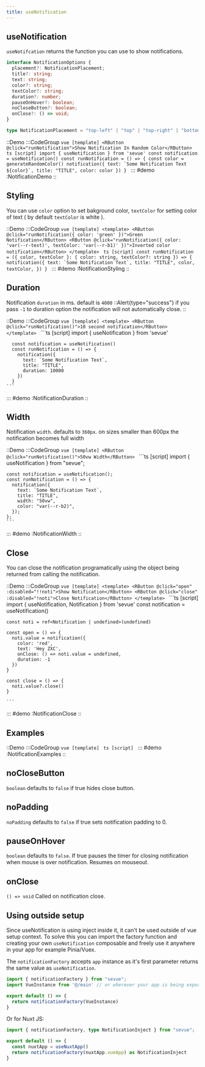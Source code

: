 ```yaml
---
title: useNotification
---
```


## useNotification

`useNotifcation` returns the function you can use to show notifications.
```ts
interface NotificationOptions {
  placement?: NotificationPlacement;
  title?: string;
  text: string;
  color?: string;
  textColor?: string;
  duration?: number;
  pauseOnHover?: boolean;
  noCloseButton?: boolean;
  onClose?: () => void;
}

type NotificationPlacement = "top-left" | "top" | "top-right" | "bottom-right" | "bottom" | "bottom-left";
```

::Demo
  :::CodeGroup
    ```vue [template]
      <RButton @click="runNotification">Show Notification In Random Color</RButton>
    ```
    ```ts [script]
      import { useNotification } from 'sevue'
      const notification = useNotification()
      const runNotification = () => {
        const color = generateRandomColor()
        notification({
          text: `Some Notification Text ${color}`,
          title: "TITLE",
          color: color
        })
      }
    ```
  :::
#demo
  :NotificationDemo
::

## Styling
You can use `color` option to set bakground color, `textColor` for setting color of text ( by default `textColor` is white ).

::Demo
  :::CodeGroup
    ```vue [template]
      <template>
        <RButton @click="runNotification({ color: 'green' })">Green Notification</RButton>
        <RButton @click="runNotification({ color: 'var(--r-text)', textColor: 'var(--r-b1)' })">Inverted color notification</RButton>
      </template>
    ```
    ```ts [script]
    const runNotification = ({ color, textColor }: { color: string, textColor?: string }) => {
      notification({
        text: `Some Notification Text`,
        title: "TITLE",
        color,
        textColor,
      })
    }
    ```
  :::
#demo
  :NotificationStyling
::


## Duration
Notification `duration` in ms. default is `4000`
::Alert{type="success"}
if you pass `-1` to duration option the notification will not automatically close.
::

::Demo
  :::CodeGroup
    ```vue [template]
      <template>
        <RButton @click="runNotification()">10 second notification</RButton>
      </template>
    ```
    ```ts [script]
      import { useNotification } from 'sevue'

      const notification = useNotification()
      const runNotification = () => {
        notification({
          text: `Some Notification Text`,
          title: "TITLE",
          duration: 10000
        })
      }
    ```
  :::
#demo
  :NotificationDuration
::

## Width

Notification `width`. defaults to `360px`. on sizes smaller than 600px the notification becomes full width

::Demo
  :::CodeGroup
    ```vue [template]
    <RButton @click="runNotification()">50vw Width</RButton>
    ```
    ```ts [script]
    import { useNotification } from "sevue";

    const notification = useNotification();
    const runNotification = () => {
      notification({
        text: `Some Notification Text`,
        title: "TITLE",
        width: "50vw",
        color: "var(--r-b2)",
      });
    };
    ```
  :::
#demo
  :NotificationWidth
::


## Close
You can close the notification programatically using the object being returned from calling the notification.

::Demo
  :::CodeGroup
    ```vue [template]
    <template>
      <RButton @click="open" :disabled="!!noti">Show Notification</RButton>
      <RButton @click="close" :disabled="!noti">Close Notification</RButton>
    </template>
    ```
    ```ts [script]
    import { useNotification, Notification } from 'sevue'
    const notification = useNotification()

    const noti = ref<Notification | undefined>(undefined)

    const open = () => {
      noti.value = notification({
        color: 'red',
        text: 'Hey ZXC',
        onClose: () => noti.value = undefined,
        duration: -1
      })
    }

    const close = () => {
      noti.value?.close()
    }

    ```
  :::
#demo
  :NotificationClose
::

## Examples

::Demo
  :::CodeGroup
    ```vue [template]
    ```
    ```ts [script]
    ```
  :::
#demo
  :NotificationExamples
::



## noCloseButton
`boolean` defaults to `false`
if true hides close button.

## noPadding
`noPadding` defaults to `false`
if true sets notification padding to 0.

## pauseOnHover
`boolean` defaults to `false`.
If true pauses the timer for closing notification when mouse is over notification. Resumes on mouseout.


## onClose
`() => void`
Called on notification close. 

## Using outside setup

Since useNotification is using inject inside it, it can't be used outside of vue setup context. To solve this you can import the factory function and creating your own `useNotification` composable and freely use it anywhere in your app for example Pinia/Vuex.

The `notificationFactory` accepts `app` instance as it's first parameter returns the same value as `useNotification`.

```ts [composables/useNotification.ts]
import { notificationFactory } from "sevue";
import VueInstance from '@/main' // or wherever your app is being exported

export default () => {
  return notificationFactory(VueInstance)
}
```

Or for Nuxt JS:
```ts [composables/useNotification.ts]
import { notificationFactory, type NotificationInject } from "sevue";

export default () => {
  const nuxtApp = useNuxtApp()
  return notificationFactory(nuxtApp.vueApp) as NotificationInject
}
```